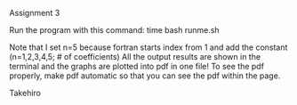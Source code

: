 Assignment 3

Run the program with this command:
time bash runme.sh


Note that I set n=5 because fortran starts index from 1 and add the constant (n=1,2,3,4,5; # of coefficients)
All the output results are shown in the terminal and the graphs are plotted into pdf in one file!
To see the pdf properly, make pdf automatic so that you can see the pdf within the page.

Takehiro
